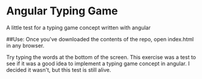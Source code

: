# Angular Typing Game
A little test for a typing game concept written with angular

##Use:
Once you've downloaded the contents of the repo, open index.html in any browser.

Try typing the words at the bottom of the screen. This exercise was a test to see if it was a good idea to implement a typing game concept in angular. I decided it wasn't, but this test is still alive.
